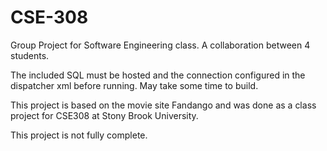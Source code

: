 # CSE-308
Group Project for Software Engineering class. A collaboration between 4 students.

The included SQL must be hosted and the connection configured in the dispatcher xml before running.
May take some time to build.

This project is based on the movie site Fandango and was done as a class project for CSE308 at Stony Brook University.

This project is not fully complete.
